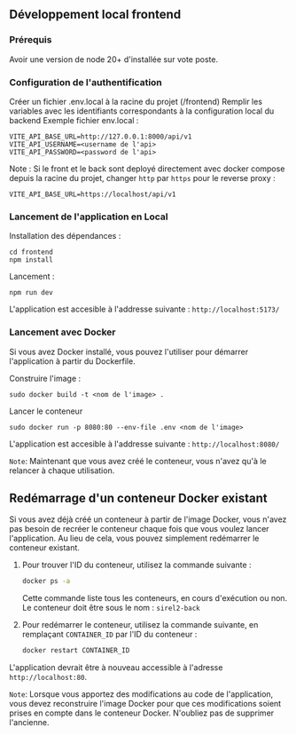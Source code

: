 ## Développement local frontend

### Prérequis

Avoir une version de node 20+ d'installée sur vote poste.

### Configuration de l'authentification

Créer un fichier .env.local à la racine du projet (/frontend)
Remplir les variables avec les identifiants correspondants à la configuration local du backend
Exemple fichier env.local :
```
VITE_API_BASE_URL=http://127.0.0.1:8000/api/v1 
VITE_API_USERNAME=<username de l'api>
VITE_API_PASSWORD=<password de l'api>
```

Note : Si le front et le back sont deployé directement avec docker compose depuis la racine du projet, changer `http` par `https` pour le reverse proxy : 
```
VITE_API_BASE_URL=https://localhost/api/v1 
```

### Lancement de l'application en Local

Installation des dépendances :

```
cd frontend
npm install
```

Lancement :

```
npm run dev
```

L'application est accesible à l'addresse suivante :  `http://localhost:5173/`

### Lancement avec Docker

Si vous avez Docker installé, vous pouvez l'utiliser pour démarrer l'application à partir du Dockerfile.

Construire l'image :

```
sudo docker build -t <nom de l'image> .
```

Lancer le conteneur 

```
sudo docker run -p 8080:80 --env-file .env <nom de l'image>
```

L'application est accesible à l'addresse suivante :  `http://localhost:8080/`

`Note`: Maintenant que vous avez créé le conteneur, vous n'avez qu'à le relancer à chaque utilisation.

## Redémarrage d'un conteneur Docker existant

Si vous avez déjà créé un conteneur à partir de l'image Docker, vous n'avez pas besoin de recréer le conteneur chaque fois que vous voulez lancer l'application. Au lieu de cela, vous pouvez simplement redémarrer le conteneur existant.

1. Pour trouver l'ID du conteneur, utilisez la commande suivante :

    ```bash
    docker ps -a
    ```

    Cette commande liste tous les conteneurs, en cours d'exécution ou non. Le conteneur doit être sous le nom : `sirel2-back`

2. Pour redémarrer le conteneur, utilisez la commande suivante, en remplaçant `CONTAINER_ID` par l'ID du conteneur :

    ```bash
    docker restart CONTAINER_ID
    ```

L'application devrait être à nouveau accessible à l'adresse `http://localhost:80`.

`Note`: Lorsque vous apportez des modifications au code de l'application, vous devez reconstruire l'image Docker pour que ces modifications soient prises en compte dans le conteneur Docker. N'oubliez pas de supprimer l'ancienne. 